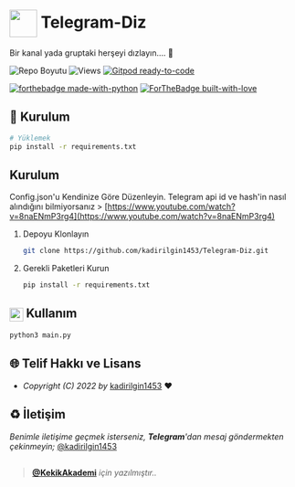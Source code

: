 
# <img src="https://www.akashtrehan.com/assets/images/emoji/terminal.png" height="48" align="center"> Telegram-Diz

Bir kanal yada gruptaki herşeyi dızlayın.... 🐍

![Repo Boyutu](https://img.shields.io/github/repo-size/kadirilgin1453/Telegram-Diz/) ![Views](https://hits.seeyoufarm.com/api/count/incr/badge.svg?url=https://github.com/kadirilgin1453/Telegram-Diz&title=Profile%20Views) [![Gitpod ready-to-code](https://img.shields.io/badge/Gitpod-ready--to--code-blue?logo=gitpod)](https://gitpod.io/#https://github.com/kadirilgin1453/Telegram-Diz)

[![forthebadge made-with-python](http://ForTheBadge.com/images/badges/made-with-python.svg)](https://www.python.org/)
[![ForTheBadge built-with-love](http://ForTheBadge.com/images/badges/built-with-love.svg)](https://GitHub.com/keyiflerolsun/)

## 🚀 Kurulum

```bash
# Yüklemek
pip install -r requirements.txt

```

## Kurulum

Config.json'u Kendinize Göre Düzenleyin.
Telegram api id ve hash'in nasıl alındığını bilmiyorsanız > [https://www.youtube.com/watch?v=8naENmP3rg4](https://www.youtube.com/watch?v=8naENmP3rg4)

1. Depoyu Klonlayın
   ```sh
   git clone https://github.com/kadirilgin1453/Telegram-Diz.git
   ```
2. Gerekli Paketleri Kurun
   ```sh
   pip install -r requirements.txt
   ```

## <img src="https://i.imgur.com/ETZ1ABF.png" height="24" align="center"> Kullanım

   ```sh
   python3 main.py
   ```



## 🌐 Telif Hakkı ve Lisans

* *Copyright (C) 2022 by* [kadirilgin1453](https://github.com/kadirilgin1453) ❤️️

## ♻️ İletişim

*Benimle iletişime geçmek isterseniz, **Telegram**'dan mesaj göndermekten çekinmeyin;* [@kadirilgin1453](https://t.me/kadirilgin1453)

##

> **[@KekikAkademi](https://t.me/KekikAkademi)** *için yazılmıştır..*
